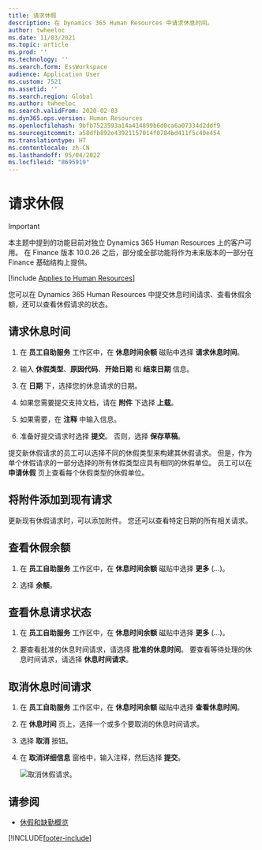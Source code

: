 ```yaml
---
title: 请求休假
description: 在 Dynamics 365 Human Resources 中请求休息时间。
author: twheeloc
ms.date: 11/03/2021
ms.topic: article
ms.prod: ''
ms.technology: ''
ms.search.form: EssWorkspace
audience: Application User
ms.custom: 7521
ms.assetid: ''
ms.search.region: Global
ms.author: twheeloc
ms.search.validFrom: 2020-02-03
ms.dyn365.ops.version: Human Resources
ms.openlocfilehash: 9bfb7523593a14a414899b6d0ca6a07334d2ddf9
ms.sourcegitcommit: a58dfb892e43921157014f0784bd411f5c40e454
ms.translationtype: HT
ms.contentlocale: zh-CN
ms.lasthandoff: 05/04/2022
ms.locfileid: "8695919"
---
```

# <a name="request-time-off"></a>请求休假

>[!Important]
>本主题中提到的功能目前对独立 Dynamics 365 Human Resources 上的客户可用。 在 Finance 版本 10.0.26 之后，部分或全部功能将作为未来版本的一部分在 Finance 基础结构上提供。

[!include [Applies to Human Resources](../includes/applies-to-hr.md)]

您可以在 Dynamics 365 Human Resources 中提交休息时间请求、查看休假余额，还可以查看休假请求的状态。

## <a name="request-time-off"></a>请求休息时间

1. 在 **员工自助服务** 工作区中，在 **休息时间余额** 磁贴中选择 **请求休息时间**。

2. 输入 **休假类型**、**原因代码**、**开始日期** 和 **结束日期** 信息。

3. 在 **日期** 下，选择您的休息请求的日期。

4. 如果您需要提交支持文档，请在 **附件** 下选择 **上载**。

5. 如果需要，在 **注释** 中输入信息。

6. 准备好提交请求时选择 **提交**。 否则，选择 **保存草稿**。

提交新休假请求的员工可以选择不同的休假类型来构建其休假请求。 但是，作为单个休假请求的一部分选择的所有休假类型应具有相同的休假单位。 员工可以在 **申请休假** 页上查看每个休假类型的休假单位。

## <a name="add-an-attachment-to-an-existing-request"></a>将附件添加到现有请求

更新现有休假请求时，可以添加附件。 您还可以查看特定日期的所有相关请求。

## <a name="view-leave-balances"></a>查看休假余额

1. 在 **员工自助服务** 工作区中，在 **休息时间余额** 磁贴中选择 **更多** (...)。

2. 选择 **余额**。

## <a name="view-leave-request-status"></a>查看休息请求状态

1. 在 **员工自助服务** 工作区中，在 **休息时间余额** 磁贴中选择 **更多** (...)。

2. 要查看批准的休息时间请求，请选择 **批准的休息时间**。 要查看等待处理的休息时间请求，请选择 **休息时间请求**。

## <a name="cancel-time-off-requests"></a>取消休息时间请求

1. 在 **员工自助服务** 工作区中，在 **休息时间余额** 磁贴中选择 **查看休息时间**。

2. 在 **休息时间** 页上，选择一个或多个要取消的休息时间请求。

3. 选择 **取消** 按钮。

4. 在 **取消详细信息** 窗格中，输入注释，然后选择 **提交**。

   ![取消休假请求。](media/hr-leave-and-absence-cancel.png)

## <a name="see-also"></a>请参阅

- [休假和缺勤概览](hr-leave-and-absence-overview.md)


[!INCLUDE[footer-include](../includes/footer-banner.md)]
